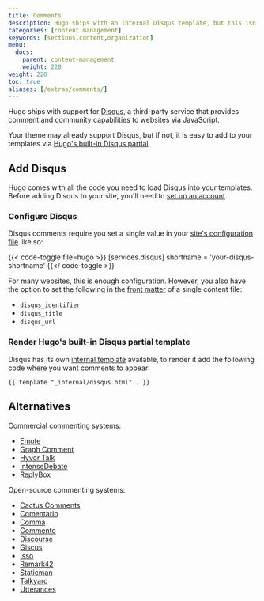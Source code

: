 ```yaml
---
title: Comments
description: Hugo ships with an internal Disqus template, but this isn't the only commenting system that will work with your new Hugo website.
categories: [content management]
keywords: [sections,content,organization]
menu:
  docs:
    parent: content-management
    weight: 220
weight: 220
toc: true
aliases: [/extras/comments/]
---
```


Hugo ships with support for [Disqus](https://disqus.com/), a third-party service that provides comment and community capabilities to websites via JavaScript.

Your theme may already support Disqus, but if not, it is easy to add to your templates via [Hugo's built-in Disqus partial][disquspartial].

## Add Disqus

Hugo comes with all the code you need to load Disqus into your templates. Before adding Disqus to your site, you'll need to [set up an account][disqussetup].

### Configure Disqus

Disqus comments require you set a single value in your [site's configuration file][configuration] like so:

{{< code-toggle file=hugo >}}
[services.disqus]
shortname = 'your-disqus-shortname'
{{</ code-toggle >}}

For many websites, this is enough configuration. However, you also have the option to set the following in the [front matter] of a single content file:

* `disqus_identifier`
* `disqus_title`
* `disqus_url`

### Render Hugo's built-in Disqus partial template

Disqus has its own [internal template](/templates/embedded/#disqus) available, to render it add the following code where you want comments to appear:

```go-html-template
{{ template "_internal/disqus.html" . }}
```

## Alternatives

Commercial commenting systems:

- [Emote](https://emote.com/)
- [Graph Comment](https://graphcomment.com/)
- [Hyvor Talk](https://talk.hyvor.com/)
- [IntenseDebate](https://intensedebate.com/)
- [ReplyBox](https://getreplybox.com/)

Open-source commenting systems:

- [Cactus Comments](https://cactus.chat/docs/integrations/hugo/)
- [Comentario](https://gitlab.com/comentario/comentario/)
- [Comma](https://github.com/Dieterbe/comma/)
- [Commento](https://commento.io/)
- [Discourse](https://meta.discourse.org/t/embed-discourse-comments-on-another-website-via-javascript/31963)
- [Giscus](https://giscus.app/)
- [Isso](https://isso-comments.de/)
- [Remark42](https://remark42.com/)
- [Staticman](https://staticman.net/)
- [Talkyard](https://blog-comments.talkyard.io/)
- [Utterances](https://utteranc.es/)

[configuration]: /getting-started/configuration/
[disquspartial]: /templates/embedded/#disqus
[disqussetup]: https://disqus.com/profile/signup/
[forum]: https://discourse.gohugo.io
[front matter]: /content-management/front-matter/
[kaijuissue]: https://github.com/spf13/kaiju/issues/new
[issotutorial]: https://stiobhart.net/2017-02-24-isso-comments/
[partials]: /templates/partials/
[MongoDB]: https://www.mongodb.com/
[tweet]: https://twitter.com/spf13
